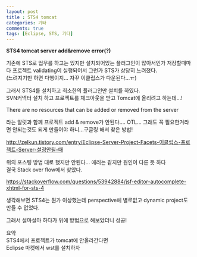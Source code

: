 ```yaml
---
layout: post
title : STS4 tomcat
categories: 기타
comments: true
tags: [Eclipse, STS, 기타]
---
```


**STS4 tomcat server add&remove error(?)**

기존에 STS로 업무를 하고는 있지만 설치되어있는 플러그인이 많아서인가 저장할때마다  프로젝트 validating이 실행되어서 그런가 STS가 상당히 느려졌다.   
(느려지기만 하면 다행이지... 자꾸 이클립스가 다운된다...ㅠ)

그래서 STS4를 설치하고 최소한의 플러그인만 설치를 하였다.   
SVN커넥터 설치 하고 프로젝트를 체크아웃을 받고 Tomcat에 올리려고 하는데...!

There are no resources that can be added or removed from the server

라는 알럿과 함께 프로젝트 add & remove가 안된다.... OTL...
그래도 꼭 필요한거라면 안되는것도 되게 만들어야 하니...구글링 해서 찾은 방법!

<a href="http://zelkun.tistory.com/entry/Eclipse-Server-Project-Facets-%EC%9D%B4%ED%81%B4%EB%A6%BD%EC%8A%A4-%ED%94%84%EB%A1%9C%EC%A0%9D%ED%8A%B8-Server-%EC%84%A4%EC%A0%95%EC%95%88%EB%90%A0-%EB%95%8C">http://zelkun.tistory.com/entry/Eclipse-Server-Project-Facets-이클립스-프로젝트-Server-설정안될-때</a>

위의 포스팅 방법 대로 했지만 안된다...  에러는 같지만 원인이 다른 듯 하다   
결국 Stack over flow에서 찾았다. 

<a href ="https://stackoverflow.com/questions/53942884/jsf-editor-autocomplete-xhtml-for-sts-4">https://stackoverflow.com/questions/53942884/jsf-editor-autocomplete-xhtml-for-sts-4</a>

생각해보면 STS4는 뭔가 이상했는데 perspective에 별로없고 dynamic project도 만들 수 없었다.

그래서 설마설마 하다가 위에 방법으로 해보았더니 성공!

요약   
STS4에서 프로젝트가 tomcat에 안올라간다면  
Eclipse 마켓에서 wst를 설치하자

